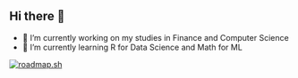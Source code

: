 ## Hi there 👋

- 🔭 I’m currently working on my studies in Finance and Computer Science
- 🌱 I’m currently learning R for Data Science and Math for ML




[![roadmap.sh](https://roadmap.sh/card/tall/6851b30b8a05232d3eb9c3ef?variant=dark)](https://roadmap.sh)
